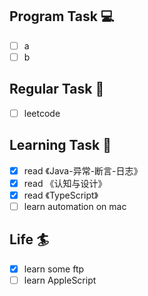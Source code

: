 

## Program Task  💻
- [ ] a
- [ ] b

## Regular Task  🤡
- [ ] leetcode

## Learning Task 🎯
- [x] read 《Java-异常-断言-日志》
- [x] read 《认知与设计》
- [x] read 《TypeScript》
- [ ] learn automation on mac

## Life 🏄
- [x] learn some ftp
- [ ] learn AppleScript